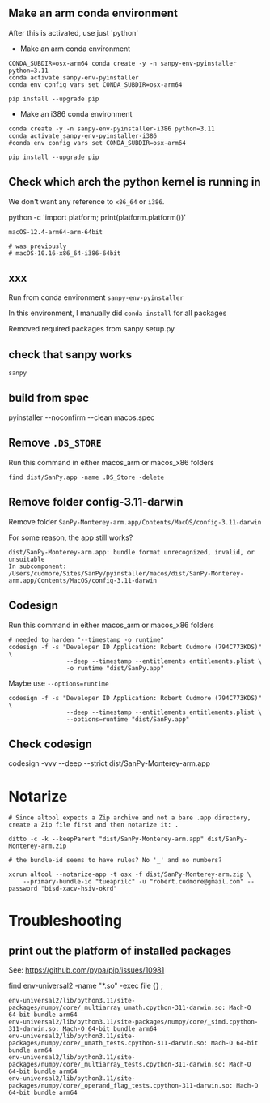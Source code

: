 ## Make an arm conda environment

After this is activated, use just 'python'

- Make an arm conda environment

```
CONDA_SUBDIR=osx-arm64 conda create -y -n sanpy-env-pyinstaller python=3.11
conda activate sanpy-env-pyinstaller
conda env config vars set CONDA_SUBDIR=osx-arm64

pip install --upgrade pip
```

- Make an i386 conda environment

```
conda create -y -n sanpy-env-pyinstaller-i386 python=3.11
conda activate sanpy-env-pyinstaller-i386
#conda env config vars set CONDA_SUBDIR=osx-arm64

pip install --upgrade pip
```

## Check which arch the python kernel is running in

We don't want any reference to `x86_64` or `i386`.

python -c 'import platform; print(platform.platform())'

```
macOS-12.4-arm64-arm-64bit

# was previously
# macOS-10.16-x86_64-i386-64bit
```

## xxx

Run from conda environment `sanpy-env-pyinstaller`

In this environment, I manually did `conda install` for all packages

Removed required packages from sanpy setup.py

## check that sanpy works

```
sanpy
```

## build from spec

pyinstaller --noconfirm --clean macos.spec

## Remove `.DS_STORE`

Run this command in either macos_arm or macos_x86 folders

    find dist/SanPy.app -name .DS_Store -delete

## Remove folder config-3.11-darwin

Remove folder `SanPy-Monterey-arm.app/Contents/MacOS/config-3.11-darwin`

For some reason, the app still works?

```
dist/SanPy-Monterey-arm.app: bundle format unrecognized, invalid, or unsuitable
In subcomponent: /Users/cudmore/Sites/SanPy/pyinstaller/macos/dist/SanPy-Monterey-arm.app/Contents/MacOS/config-3.11-darwin
```

## Codesign

Run this command in either macos_arm or macos_x86 folders


    # needed to harden "--timestamp -o runtime"
    codesign -f -s "Developer ID Application: Robert Cudmore (794C773KDS)" \
                    --deep --timestamp --entitlements entitlements.plist \
                    -o runtime "dist/SanPy.app"

Maybe use `--options=runtime`

    codesign -f -s "Developer ID Application: Robert Cudmore (794C773KDS)" \
                    --deep --timestamp --entitlements entitlements.plist \
                    --options=runtime "dist/SanPy.app"

## Check codesign

codesign -vvv --deep --strict dist/SanPy-Monterey-arm.app

# Notarize

    # Since altool expects a Zip archive and not a bare .app directory, create a Zip file first and then notarize it: .

    ditto -c -k --keepParent "dist/SanPy-Monterey-arm.app" dist/SanPy-Monterey-arm.zip

    # the bundle-id seems to have rules? No '_' and no numbers?

    xcrun altool --notarize-app -t osx -f dist/SanPy-Monterey-arm.zip \
        --primary-bundle-id "tueaprilc" -u "robert.cudmore@gmail.com" --password "bisd-xacv-hsiv-okrd"

# Troubleshooting

## print out the platform of installed packages

See:
    https://github.com/pypa/pip/issues/10981

find env-universal2 -name "*.so" -exec file {} \;

```
env-universal2/lib/python3.11/site-packages/numpy/core/_multiarray_umath.cpython-311-darwin.so: Mach-O 64-bit bundle arm64
env-universal2/lib/python3.11/site-packages/numpy/core/_simd.cpython-311-darwin.so: Mach-O 64-bit bundle arm64
env-universal2/lib/python3.11/site-packages/numpy/core/_umath_tests.cpython-311-darwin.so: Mach-O 64-bit bundle arm64
env-universal2/lib/python3.11/site-packages/numpy/core/_multiarray_tests.cpython-311-darwin.so: Mach-O 64-bit bundle arm64
env-universal2/lib/python3.11/site-packages/numpy/core/_operand_flag_tests.cpython-311-darwin.so: Mach-O 64-bit bundle arm64
```